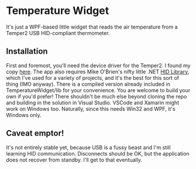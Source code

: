 # Temperature Widget
It's just a WPF-based little widget that reads the air temperature from a Temper2 USB HID-compliant thermometer.

## Installation
First and foremost, you'll need the device driver for the Temper2. I found my copy [here](http://www.pcsensor.com/software-d6.html).
The app also requires Mike O'Brien's nifty little .NET [HID Library](https://github.com/mikeobrien/HidLibrary), which I've used for a variety of projects, and it's the best for this sort of thing (IMO anyway). There is a compiled version already included in TemperatureWidget/lib for your convenience.  You are welcome to build your own if you'd prefer!
There shouldn't be much else beyond cloning the repo and building in the solution in Visual Studio.  VSCode and Xamarin might work on Windows too.  Naturally, since this needs Win32 and WPF, it's Windows only.

## Caveat emptor!
It's not entirely stable yet, because USB is a fussy beast and I'm still learning HID communication.  Disconnects should be OK, but the application does not recover from standby.  I'll get to that eventually.
